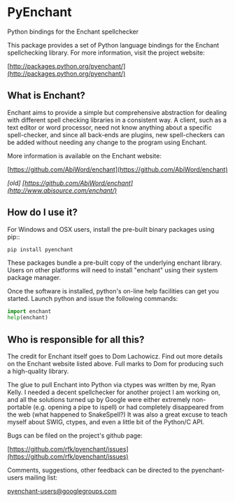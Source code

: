 # PyEnchant

Python bindings for the Enchant spellchecker

This package provides a set of Python language bindings for the Enchant
spellchecking library.  For more information, visit the project website:

[http://packages.python.org/pyenchant/](http://packages.python.org/pyenchant/)


## What is Enchant?

Enchant aims to provide a simple but comprehensive abstraction for dealing
with different spell checking libraries in a consistent way. A client, such
as a text editor or word processor, need not know anything about a specific
spell-checker, and since all back-ends are plugins, new spell-checkers can
be added without needing any change to the program using Enchant.

More information is available on the Enchant website:

[https://github.com/AbiWord/enchant](https://github.com/AbiWord/enchant)

*[old] [https://github.com/AbiWord/enchant](http://www.abisource.com/enchant/)*


## How do I use it?

For Windows and OSX users, install the pre-built binary packages using
pip::

    pip install pyenchant


These packages bundle a pre-built copy of the underlying enchant library.
Users on other platforms will need to install "enchant" using their system
package manager.

Once the software is installed, python's on-line help facilities can
get you started.  Launch python and issue the following commands:

```python
import enchant
help(enchant)
```


## Who is responsible for all this?

The credit for Enchant itself goes to Dom Lachowicz.  Find out more details
on the Enchant website listed above.  Full marks to Dom for producing such
a high-quality library.

The glue to pull Enchant into Python via ctypes was written by me, Ryan Kelly.
I needed a decent spellchecker for another project I am working on, and
all the solutions turned up by Google were either extremely non-portable
(e.g. opening a pipe to ispell) or had completely disappeared from the web
(what happened to SnakeSpell?)  It was also a great excuse to teach myself
about SWIG, ctypes, and even a little bit of the Python/C API.

Bugs can be filed on the project's github page:

[https://github.com/rfk/pyenchant/issues](https://github.com/rfk/pyenchant/issues)

Comments, suggestions, other feedback can be directed to the pyenchant-users
mailing list:

[pyenchant-users@googlegroups.com](pyenchant-users@googlegroups.com)


